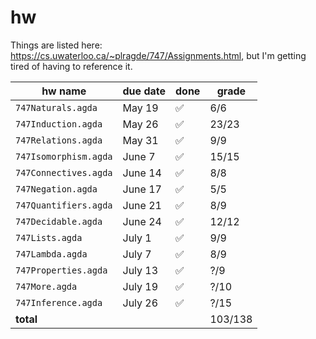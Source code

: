 # hw

Things are listed here: https://cs.uwaterloo.ca/~plragde/747/Assignments.html, but I'm getting tired of having to reference it.

| hw name               | due date | done     | grade   |
| --------------------- | -------- | -------- | ------- |
| `747Naturals.agda`    | May 19   | &#x2705; | 6/6     |
| `747Induction.agda`   | May 26   | &#x2705; | 23/23   |
| `747Relations.agda`   | May 31   | &#x2705; | 9/9     |
| `747Isomorphism.agda` | June 7   | &#x2705; | 15/15   |
| `747Connectives.agda` | June 14  | &#x2705; | 8/8     |
| `747Negation.agda`    | June 17  | &#x2705; | 5/5     |
| `747Quantifiers.agda` | June 21  | &#x2705; | 8/9     |
| `747Decidable.agda`   | June 24  | &#x2705; | 12/12   |
| `747Lists.agda`       | July 1   | &#x2705; | 9/9     |
| `747Lambda.agda`      | July 7   | &#x2705; | 8/9     |
| `747Properties.agda`  | July 13  | &#x2705; | ?/9     |
| `747More.agda`        | July 19  | &#x2705; | ?/10    |
| `747Inference.agda`   | July 26  | &#x2705; | ?/15    |
| **total**             |          |          | 103/138 |
